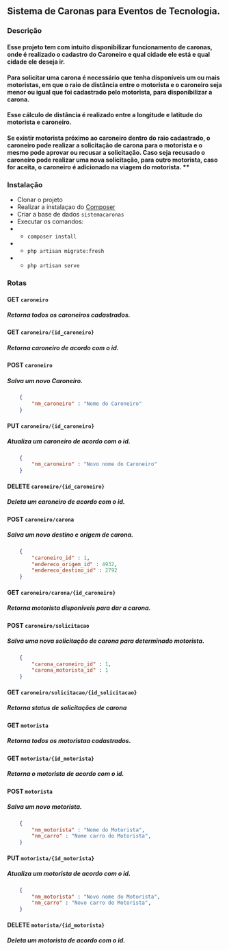 ##  Sistema de Caronas  para Eventos de Tecnologia.

### Descrição
#### Esse projeto tem com intuito disponibilizar funcionamento de caronas, onde é realizado o cadastro do Caroneiro e qual cidade ele está e qual cidade ele deseja ir. 
#### Para solicitar uma carona é necessário que tenha disponíveis um ou mais motoristas, em que o raio de distância entre o motorista e o caroneiro seja menor ou igual que foi cadastrado pelo motorista, para disponibilizar a carona.
#### Esse cálculo de distância é realizado entre a longitude e latitude do motorista e caroneiro.
#### Se existir motorista próximo ao caroneiro dentro do raio cadastrado, o caroneiro pode realizar a solicitação de carona para o motorista e o mesmo pode aprovar ou recusar a solicitação. Caso seja recusado o caroneiro pode realizar uma nova solicitação, para outro motorista, caso for aceita, o caroneiro é adicionado na viagem do motorista. **

### Instalação
- Clonar o projeto
- Realizar a instalaçao do [Composer](https://getcomposer.org/ "Composer")
- Criar a base de dados `sistemacaronas`
- Executar os comandos:
- - `composer install`
- - `php artisan migrate:fresh`
- - `php artisan serve`

### Rotas
#### GET  `caroneiro`
##### Retorna todos os caroneiros cadastrados.

#### GET  `caroneiro/{id_caroneiro}`
##### Retorna caroneiro de acordo com o id.

#### POST `caroneiro`
##### Salva um novo Caroneiro.
```json
    {
        "nm_caroneiro" : "Nome do Caroneiro"
    }
```
#### PUT  `caroneiro/{id_caroneiro}`
##### Atualiza um caroneiro de acordo com o id.
```json
    {
        "nm_caroneiro" : "Novo nome do Caroneiro"
    }
```

#### DELETE  `caroneiro/{id_caroneiro}`
##### Deleta um caroneiro de acordo com o id.

#### POST  `caroneiro/carona`
##### Salva um novo destino e origem de carona.
```json
    {
        "caroneiro_id" : 1,
        "endereco_origem_id" : 4932,
        "endereco_destino_id" : 2792
    }
```
#### GET  `caroneiro/carona/{id_caroneiro}`
##### Retorna motorista disponiveis para dar a carona.

#### POST  `caroneiro/solicitacao`
##### Salva uma nova solicitação de carona para determinado motorista.
```json
    {
        "carona_caroneiro_id" : 1,
        "carona_motorista_id" : 1 
    }
```
#### GET  `caroneiro/solicitacao/{id_solicitacao}`
##### Retorna status de solicitações de carona

#### GET  `motorista`
##### Retorna todos os motoristaa cadastrados.

#### GET  `motorista/{id_motorista}`
##### Retorna o motorista de acordo com o id.

#### POST `motorista`
##### Salva um novo motorista.
```json
    {
        "nm_motorista" : "Nome do Motorista",
        "nm_carro" : "Nome carro do Motorista",
    }
```
#### PUT  `motorista/{id_motorista}`
##### Atualiza um motorista de acordo com o id.
```json
    {
        "nm_motorista" : "Novo nome do Motorista",
        "nm_carro" : "Novo carro do Motorista",
    }
```

#### DELETE  `motorista/{id_motorista}`
##### Deleta um motorista de acordo com o id.